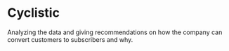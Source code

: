 # Cyclistic
Analyzing the data and giving recommendations on how the company can convert customers to subscribers and why.
